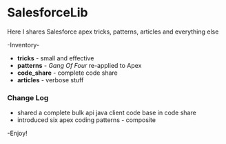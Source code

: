 SalesforceLib
==============

Here I shares Salesforce apex tricks, patterns, articles and everything else

-Inventory-

*  __tricks__ - small and effective
*  __patterns__ - _Gang Of Four_ re-applied to Apex
*  __code_share__ - complete code share
*  __articles__ - verbose stuff

### Change Log

*  shared a complete bulk api java client code base in code share
*  introduced six apex coding patterns - composite

-Enjoy!
